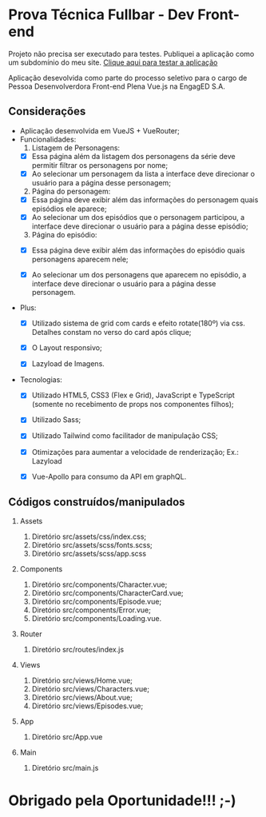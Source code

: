 # Prova Técnica Fullbar - Dev Front-end


Projeto não precisa ser executado para testes. Publiquei a aplicação como um subdomínio do meu site. [Clique aqui para testar a aplicação](http://engagedchallenger.abnersouza.dev.br)

Aplicação desevolvida como parte do processo seletivo para o cargo de Pessoa Desenvolverdora Front-end Plena Vue.js na EngagED S.A.


## Considerações

* Aplicação desenvolvida em VueJS + VueRouter;
* Funcionalidades:
  1. Listagem de Personagens: 
   - [x] Essa página além da listagem dos personagens da série deve permitir filtrar os personagens por nome;
   - [x] Ao selecionar um personagem da lista a interface deve direcionar o usuário para a página desse personagem;
  
  2. Página do personagem:
   - [x] Essa página deve exibir além das informações do personagem quais episódios ele aparece;
   - [x] Ao selecionar um dos episódios que o personagem participou, a interface deve direcionar o usuário para a página desse episódio;
  
  3. Página do episódio:
   - [x] Essa página deve exibir além das informações do episódio quais personagens aparecem nele;
   - [x] Ao selecionar um dos personagens que aparecem no episódio, a interface deve direcionar o usuário para a página desse personagem.


* Plus:
   - [x] Utilizado sistema de grid com cards e efeito rotate(180º) via css. Detalhes constam no verso do card após clique;
   - [x] O Layout responsivo;
   - [x] Lazyload de Imagens.


* Tecnologias:
   - [x] Utilizado HTML5, CSS3 (Flex e Grid), JavaScript e TypeScript (somente no recebimento de props nos componentes filhos);
   - [x] Utilizado Sass;
   - [x] Utilizado Tailwind como facilitador de manipulação CSS;
   - [x] Otimizações para aumentar a velocidade de renderização; Ex.: Lazyload
   - [x] Vue-Apollo para consumo da API em graphQL.


## Códigos construídos/manipulados

1. Assets
   1. Diretório src/assets/css/index.css;
   2. Diretório src/assets/scss/fonts.scss;
   3. Diretório src/assets/scss/app.scss

2. Components
   1. Diretório src/components/Character.vue;
   2. Diretório src/components/CharacterCard.vue;
   3. Diretório src/components/Episode.vue;
   4. Diretório src/components/Error.vue;
   5. Diretório src/components/Loading.vue.
   
3. Router
   1. Diretório src/routes/index.js

4. Views
   1. Diretório src/views/Home.vue;
   2. Diretório src/views/Characters.vue;
   3. Diretório src/views/About.vue;
   4. Diretório src/views/Episodes.vue;

5. App
   1. Diretório src/App.vue

6. Main
   1. Diretório src/main.js


# Obrigado pela Oportunidade!!! ;-)
